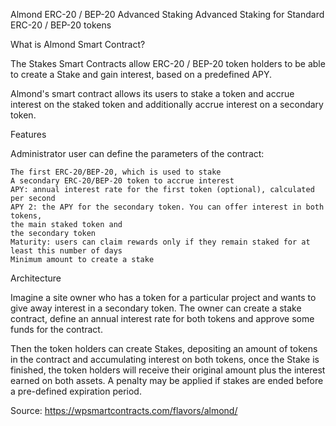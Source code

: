 Almond
ERC-20 / BEP-20 Advanced Staking
Advanced Staking for Standard ERC-20 / BEP-20 tokens

What is Almond Smart Contract?

The Stakes Smart Contracts allow ERC-20 / BEP-20 token holders to be able to create a Stake and gain interest, 
based on a predefined APY.

Almond's smart contract allows its users to stake a token and accrue interest on the staked token 
and additionally accrue interest on a secondary token.


Features

Administrator user can define the parameters of the contract:

    The first ERC-20/BEP-20, which is used to stake
    A secondary ERC-20/BEP-20 token to accrue interest
    APY: annual interest rate for the first token (optional), calculated per second
    APY 2: the APY for the secondary token. You can offer interest in both tokens, 
    the main staked token and 
    the secondary token
    Maturity: users can claim rewards only if they remain staked for at least this number of days
    Minimum amount to create a stake

Architecture

Imagine a site owner who has a token for a particular project and wants to give away interest 
in a secondary token. 
The owner can create a stake contract, define an annual interest rate for both tokens 
and approve some funds for the contract.

Then the token holders can create Stakes, depositing an amount of tokens in the contract 
and accumulating interest on both tokens, 
once the Stake is finished, the token holders will receive their original amount plus 
the interest earned on both assets. 
A penalty may be applied if stakes are ended before a pre-defined expiration period.

Source: https://wpsmartcontracts.com/flavors/almond/
